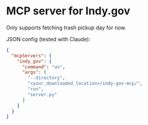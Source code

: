 # MCP server for Indy.gov

Only supports fetching trash pickup day for now.

JSON config (tested with Claude):

```json
{
  "mcpServers": {
    "indy_gov": {
      "command": "uv",
      "args": [
        "--directory",
        "<your_downloaded_location>/indy-gov-mcp/",
        "run",
        "server.py"
      ]
    }
  }
}
```
